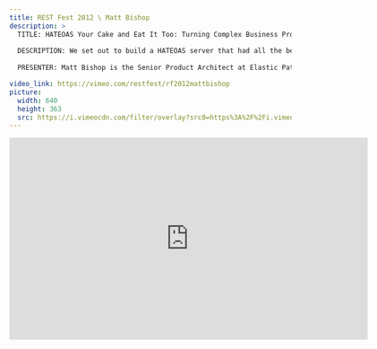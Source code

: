 ```yaml
---
title: REST Fest 2012 \ Matt Bishop
description: >
  TITLE: HATEOAS Your Cake and Eat It Too: Turning Complex Business Processes into an Easy-To-Use API
  
  DESCRIPTION: We set out to build a HATEOAS server that had all the bells and whistles, only to find, well, not many pre-existing bells and whistles. By necessity we had to build our own HATEOAS server and figure out how to turn our complex e-commerce process into an API that required little training to succeed with. This talk will cover that journey and give some insight as to how to do it yourself.
  
  PRESENTER: Matt Bishop is the Senior Product Architect at Elastic Path (EP). He and the dev team at EP have been busy for the last 18 months building out a Level 3 REST (HATEOAS) API for their high-end ecommerce system. Before that Matt was an Innovation Architect at SAP researching REST, trying to find a way to move SAP from SOAP to REST (failed) he also researched Comet and mobile applications. Before that was a stint working on mobile apps in the technical service industry (lots of mud, dust and toxic waste). Before that Matt worked at BEA on Weblogic Workshop 7 and 8 (Eclipse sucked back then too). Before that he developed software to print magazines and newspapers which is way more interesting that it sounds. There's a few other before-thats, including Atari Computers (not the games). Matt has been building Internet apps (hello Server-Side Applets!) since when people thought AOL was the Internet and the cool kids had shotgunned dialup.

video_link: https://vimeo.com/restfest/rf2012mattbishop
picture:
  width: 640
  height: 363
  src: https://i.vimeocdn.com/filter/overlay?src0=https%3A%2F%2Fi.vimeocdn.com%2Fvideo%2F342409288_640x363.jpg&src1=http%3A%2F%2Ff.vimeocdn.com%2Fp%2Fimages%2Fcrawler_play.png
---
```

<iframe src="https://player.vimeo.com/video/49609648?title=0&byline=0&portrait=0&badge=0&autopause=0&player_id=0" width="640" height="360" frameborder="0" title="REST Fest 2012 \ Matt Bishop" webkitallowfullscreen mozallowfullscreen allowfullscreen></iframe>